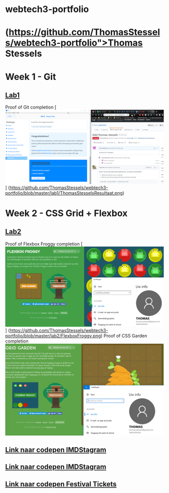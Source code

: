 # webtech3-portfolio

# (https://github.com/ThomasStessels/webtech3-portfolio">Thomas Stessels</a>

# Week 1 - Git
## [Lab1](https://github.com/ThomasStessels/webtech3-portfolio/tree/master/lab1)
Proof of Git completion
[![GitCompletion](https://github.com/ThomasStessels/webtech3-portfolio/blob/master/lab1/ThomasStesselsResultaat.png)]
(https://github.com/ThomasStessels/webtech3-portfolio/blob/master/lab1/ThomasStesselsResultaat.png)
# Week 2 - CSS Grid + Flexbox
## [Lab2](https://github.com/ThomasStessels/webtech3-portfolio/tree/master/lab2)
Proof of Flexbox Froggy completion
[![FlexboxFroggy](https://github.com/ThomasStessels/webtech3-portfolio/blob/master/lab2/FlexboxFroggy.png)]
(https://github.com/ThomasStessels/webtech3-portfolio/blob/master/lab2/FlexboxFroggy.png)
Proof of CSS Garden completion
![GridGarden](https://github.com/ThomasStessels/webtech3-portfolio/blob/master/lab2/GridGarden.png)  
        
## [Link naar codepen IMDStagram](https://codepen.io/ThomCode/pen/YgoVMv?editors=1100")
## [Link naar codepen IMDStagram](https://codepen.io/ThomCode/pen/YgoVMv?editors=1100)
## [Link naar codepen Festival Tickets](https://codepen.io/ThomCode/pen/ZZWajo)


